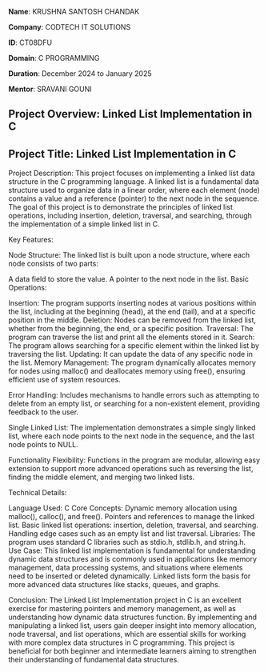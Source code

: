 **Name**: KRUSHNA SANTOSH CHANDAK

**Company**: CODTECH IT SOLUTIONS

**ID**: CT08DFU

**Domain**: C PROGRAMMING

**Duration**: December 2024 to January 2025

**Mentor**: SRAVANI GOUNI


## Project Overview: Linked List Implementation in C
## Project Title: Linked List Implementation in C

Project Description:
This project focuses on implementing a linked list data structure in the C programming language. A linked list is a fundamental data structure used to organize data in a linear order, where each element (node) contains a value and a reference (pointer) to the next node in the sequence. The goal of this project is to demonstrate the principles of linked list operations, including insertion, deletion, traversal, and searching, through the implementation of a simple linked list in C.

Key Features:

Node Structure: The linked list is built upon a node structure, where each node consists of two parts:

A data field to store the value.
A pointer to the next node in the list.
Basic Operations:

Insertion: The program supports inserting nodes at various positions within the list, including at the beginning (head), at the end (tail), and at a specific position in the middle.
Deletion: Nodes can be removed from the linked list, whether from the beginning, the end, or a specific position.
Traversal: The program can traverse the list and print all the elements stored in it.
Search: The program allows searching for a specific element within the linked list by traversing the list.
Updating: It can update the data of any specific node in the list.
Memory Management: The program dynamically allocates memory for nodes using malloc() and deallocates memory using free(), ensuring efficient use of system resources.

Error Handling: Includes mechanisms to handle errors such as attempting to delete from an empty list, or searching for a non-existent element, providing feedback to the user.

Single Linked List: The implementation demonstrates a simple singly linked list, where each node points to the next node in the sequence, and the last node points to NULL.

Functionality Flexibility: Functions in the program are modular, allowing easy extension to support more advanced operations such as reversing the list, finding the middle element, and merging two linked lists.

Technical Details:

Language Used: C
Core Concepts:
Dynamic memory allocation using malloc(), calloc(), and free().
Pointers and references to manage the linked list.
Basic linked list operations: insertion, deletion, traversal, and searching.
Handling edge cases such as an empty list and list traversal.
Libraries: The program uses standard C libraries such as stdio.h, stdlib.h, and string.h.
Use Case: This linked list implementation is fundamental for understanding dynamic data structures and is commonly used in applications like memory management, data processing systems, and situations where elements need to be inserted or deleted dynamically. Linked lists form the basis for more advanced data structures like stacks, queues, and graphs.

Conclusion: The Linked List Implementation project in C is an excellent exercise for mastering pointers and memory management, as well as understanding how dynamic data structures function. By implementing and manipulating a linked list, users gain deeper insight into memory allocation, node traversal, and list operations, which are essential skills for working with more complex data structures in C programming. This project is beneficial for both beginner and intermediate learners aiming to strengthen their understanding of fundamental data structures.
